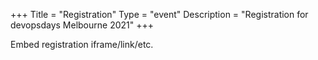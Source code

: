+++
Title = "Registration"
Type = "event"
Description = "Registration for devopsdays Melbourne 2021"
+++

<div style="width:100%; text-align:left;">

Embed registration iframe/link/etc.
</div></div>
</div>
